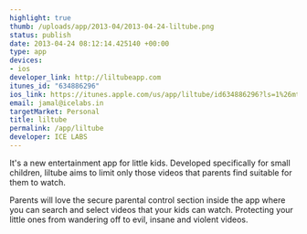 ```yaml
--- 
highlight: true
thumb: /uploads/app/2013-04/2013-04-24-liltube.png
status: publish
date: 2013-04-24 08:12:14.425140 +00:00
type: app
devices: 
- ios
developer_link: http://liltubeapp.com
itunes_id: "634886296"
ios_link: https://itunes.apple.com/us/app/liltube/id634886296?ls=1%26mt=8
email: jamal@icelabs.in
targetMarket: Personal
title: liltube
permalink: /app/liltube
developer: ICE LABS
---
```


It's a new entertainment app for little kids. Developed specifically for small children, liltube aims to limit only those videos that parents find suitable for them to watch. 

Parents will love the secure parental control section inside the app where you can search and select videos that your kids can watch. Protecting your little ones from wandering off to evil, insane and violent videos.
